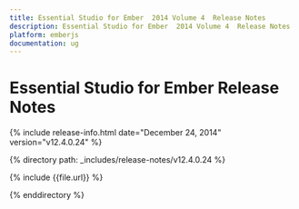 ```yaml
---
title: Essential Studio for Ember  2014 Volume 4  Release Notes  
description: Essential Studio for Ember  2014 Volume 4  Release Notes  
platform: emberjs
documentation: ug
---
```


# Essential Studio for Ember  Release Notes  

{% include release-info.html date="December 24, 2014"  version="v12.4.0.24" %} 


{% directory path: _includes/release-notes/v12.4.0.24 %}

{% include {{file.url}} %}

{% enddirectory %}